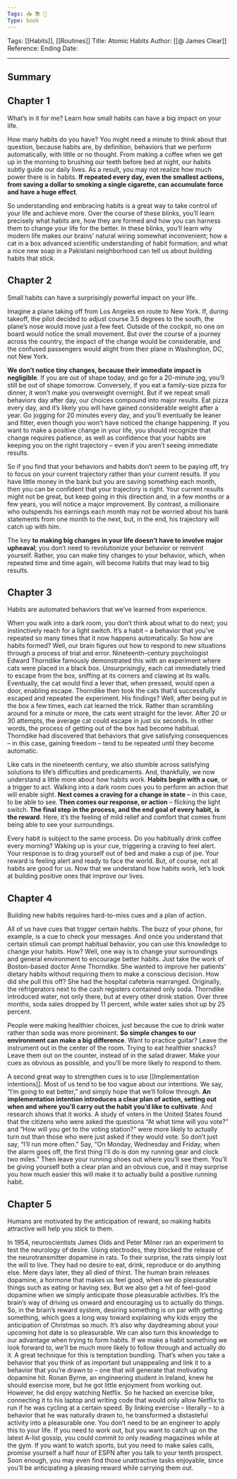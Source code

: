 ```yaml
---
Tags: 📥 📚 🔴
Type: book
---
```


Tags: [[Habits]], [[Routines]]
Title: Atomic Habits
Author: [[@ James Clear]]
Reference: 
Ending Date: 

---

## Summary

## Chapter 1

What’s in it for me? Learn how small habits can have a big impact on your life.

How many habits do you have? You might need a minute to think about that question, because habits are, by definition, behaviors that we perform automatically, with little or no thought. From making a coffee when we get up in the morning to brushing our teeth before bed at night, our habits subtly guide our daily lives. As a result, you may not realize how much power there is in habits. **If repeated every day, even the smallest actions, from saving a dollar to smoking a single cigarette, can accumulate force and have a huge effect**.

So understanding and embracing habits is a great way to take control of your life and achieve more. Over the course of these blinks, you’ll learn precisely what habits are, how they are formed and how you can harness them to change your life for the better. In these blinks, you’ll learn why modern life makes our brains’ natural wiring somewhat inconvenient; how a cat in a box advanced scientific understanding of habit formation; and what a nice new soap in a Pakistani neighborhood can tell us about building habits that stick.

## Chapter 2

Small habits can have a surprisingly powerful impact on your life.

Imagine a plane taking off from Los Angeles en route to New York. If, during takeoff, the pilot decided to adjust course 3.5 degrees to the south, the plane’s nose would move just a few feet. Outside of the cockpit, no one on board would notice the small movement. But over the course of a journey across the country, the impact of the change would be considerable, and the confused passengers would alight from their plane in Washington, DC, not New York.

**We don’t notice tiny changes, because their immediate impact is negligible**. If you are out of shape today, and go for a 20-minute jog, you’ll still be out of shape tomorrow. Conversely, if you eat a family-size pizza for dinner, it won’t make you overweight overnight. But if we repeat small behaviors day after day, our choices compound into major results. Eat pizza every day, and it’s likely you will have gained considerable weight after a year. Go jogging for 20 minutes every day, and you’ll eventually be leaner and fitter, even though you won’t have noticed the change happening. If you want to make a positive change in your life, you should recognize that change requires patience, as well as confidence that your habits are keeping you on the right trajectory – even if you aren’t seeing immediate results.

So if you find that your behaviors and habits don’t seem to be paying off, try to focus on your current trajectory rather than your current results. If you have little money in the bank but you are saving something each month, then you can be confident that your trajectory is right. Your current results might not be great, but keep going in this direction and, in a few months or a few years, you will notice a major improvement. By contrast, a millionaire who outspends his earnings each month may not be worried about his bank statements from one month to the next, but, in the end, his trajectory will catch up with him.

The key **to making big changes in your life doesn’t have to involve major upheaval**; you don’t need to revolutionize your behavior or reinvent yourself. Rather, you can make tiny changes to your behavior, which, when repeated time and time again, will become habits that may lead to big results.

## Chapter 3

Habits are automated behaviors that we’ve learned from experience.

When you walk into a dark room, you don’t think about what to do next; you instinctively reach for a light switch. It’s a habit – a behavior that you’ve repeated so many times that it now happens automatically. So how are habits formed? Well, our brain figures out how to respond to new situations through a process of trial and error. Nineteenth-century psychologist Edward Thorndike famously demonstrated this with an experiment where cats were placed in a black box. Unsurprisingly, each cat immediately tried to escape from the box, sniffing at its corners and clawing at its walls. Eventually, the cat would find a lever that, when pressed, would open a door, enabling escape. Thorndike then took the cats that’d successfully escaped and repeated the experiment. His findings? Well, after being put in the box a few times, each cat learned the trick. Rather than scrambling around for a minute or more, the cats went straight for the lever. After 20 or 30 attempts, the average cat could escape in just six seconds. In other words, the process of getting out of the box had become habitual. Thorndike had discovered that behaviors that give satisfying consequences – in this case, gaining freedom – tend to be repeated until they become automatic.

Like cats in the nineteenth century, we also stumble across satisfying solutions to life’s difficulties and predicaments. And, thankfully, we now understand a little more about how habits work. **Habits begin with a cue**, or a trigger to act. Walking into a dark room cues you to perform an action that will enable sight. **Next comes a craving for a change in state** – in this case, to be able to see. **Then comes our response, or action** – flicking the light switch. **The final step in the process, and the end goal of every habit, is the reward**. Here, it’s the feeling of mild relief and comfort that comes from being able to see your surroundings.

Every habit is subject to the same process. Do you habitually drink coffee every morning? Waking up is your cue, triggering a craving to feel alert. Your response is to drag yourself out of bed and make a cup of joe. Your reward is feeling alert and ready to face the world. But, of course, not all habits are good for us. Now that we understand how habits work, let’s look at building positive ones that improve our lives.

## Chapter 4

Building new habits requires hard-to-miss cues and a plan of action.

All of us have cues that trigger certain habits. The buzz of your phone, for example, is a cue to check your messages. And once you understand that certain stimuli can prompt habitual behavior, you can use this knowledge to change your habits. How? Well, one way is to change your surroundings and general environment to encourage better habits. Just take the work of Boston-based doctor Anne Thorndike. She wanted to improve her patients’ dietary habits without requiring them to make a conscious decision. How did she pull this off? She had the hospital cafeteria rearranged. Originally, the refrigerators next to the cash registers contained only soda. Thorndike introduced water, not only there, but at every other drink station. Over three months, soda sales dropped by 11 percent, while water sales shot up by 25 percent.

People were making healthier choices, just because the cue to drink water rather than soda was more prominent. **So simple changes to our environment can make a big difference**. Want to practice guitar? Leave the instrument out in the center of the room. Trying to eat healthier snacks? Leave them out on the counter, instead of in the salad drawer. Make your cues as obvious as possible, and you’ll be more likely to respond to them.

A second great way to strengthen cues is to use [[Implementation intentions]]. Most of us tend to be too vague about our intentions. We say, “I’m going to eat better,” and simply hope that we’ll follow through. **An implementation intention introduces a clear plan of action, setting out when and where you’ll carry out the habit you’d like to cultivate**. And research shows that it works. A study of voters in the United States found that the citizens who were asked the questions “At what time will you vote?” and “How will you get to the voting station?” were more likely to actually turn out than those who were just asked if they would vote. So don’t just say, “I’ll run more often.” Say, “On Monday, Wednesday and Friday, when the alarm goes off, the first thing I’ll do is don my running gear and clock two miles.” Then leave your running shoes out where you’ll see them. You’ll be giving yourself both a clear plan and an obvious cue, and it may surprise you how much easier this will make it to actually build a positive running habit.

## Chapter 5

Humans are motivated by the anticipation of reward, so making habits attractive will help you stick to them.

In 1954, neuroscientists James Olds and Peter Milner ran an experiment to test the neurology of desire. Using electrodes, they blocked the release of the neurotransmitter dopamine in rats. To their surprise, the rats simply lost the will to live. They had no desire to eat, drink, reproduce or do anything else. Mere days later, they all died of thirst. The human brain releases dopamine, a hormone that makes us feel good, when we do pleasurable things such as eating or having sex. But we also get a hit of feel-good dopamine when we simply anticipate those pleasurable activities. It’s the brain’s way of driving us onward and encouraging us to actually do things. So, in the brain’s reward system, desiring something is on par with getting something, which goes a long way toward explaining why kids enjoy the anticipation of Christmas so much. It’s also why daydreaming about your upcoming hot date is so pleasurable. We can also turn this knowledge to our advantage when trying to form habits. If we make a habit something we look forward to, we’ll be much more likely to follow through and actually do it. A great technique for this is temptation bundling. That’s when you take a behavior that you think of as important but unappealing and link it to a behavior that you’re drawn to – one that will generate that motivating dopamine hit. Ronan Byrne, an engineering student in Ireland, knew he should exercise more, but he got little enjoyment from working out. However, he did enjoy watching Netflix. So he hacked an exercise bike, connecting it to his laptop and writing code that would only allow Netflix to run if he was cycling at a certain speed. By linking exercise – literally – to a behavior that he was naturally drawn to, he transformed a distasteful activity into a pleasurable one. You don’t need to be an engineer to apply this to your life. If you need to work out, but you want to catch up on the latest A-list gossip, you could commit to only reading magazines while at the gym. If you want to watch sports, but you need to make sales calls, promise yourself a half hour of ESPN after you talk to your tenth prospect. Soon enough, you may even find those unattractive tasks enjoyable, since you’ll be anticipating a pleasing reward while carrying them out.